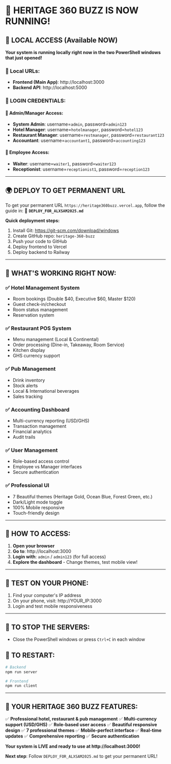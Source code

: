 # 🎉 HERITAGE 360 BUZZ IS NOW RUNNING!

## 🚀 **LOCAL ACCESS (Available NOW)**
**Your system is running locally right now in the two PowerShell windows that just opened!**

### 📍 **Local URLs:**
- **Frontend (Main App)**: http://localhost:3000
- **Backend API**: http://localhost:5000

### 🔐 **LOGIN CREDENTIALS:**

#### 👑 **Admin/Manager Access:**
- **System Admin**: username=`admin`, password=`admin123`
- **Hotel Manager**: username=`hotelmanager`, password=`hotel123`
- **Restaurant Manager**: username=`restmanager`, password=`restaurant123`
- **Accountant**: username=`accountant1`, password=`accounting123`

#### 👥 **Employee Access:**
- **Waiter**: username=`waiter1`, password=`waiter123`
- **Receptionist**: username=`receptionist1`, password=`reception123`

---

## 🌍 **DEPLOY TO GET PERMANENT URL**

To get your permanent URL `https://heritage360buzz.vercel.app`, follow the guide in:
📄 **`DEPLOY_FOR_ALXSAM2025.md`**

**Quick deployment steps:**
1. Install Git: https://git-scm.com/download/windows
2. Create GitHub repo: `heritage-360-buzz`
3. Push your code to GitHub
4. Deploy frontend to Vercel
5. Deploy backend to Railway

---

## 🎨 **WHAT'S WORKING RIGHT NOW:**

### ✅ **Hotel Management System**
- Room bookings (Double $40, Executive $60, Master $120)
- Guest check-in/checkout
- Room status management
- Reservation system

### ✅ **Restaurant POS System**
- Menu management (Local & Continental)
- Order processing (Dine-in, Takeaway, Room Service)
- Kitchen display
- GHS currency support

### ✅ **Pub Management**
- Drink inventory
- Stock alerts
- Local & International beverages
- Sales tracking

### ✅ **Accounting Dashboard**
- Multi-currency reporting (USD/GHS)
- Transaction management
- Financial analytics
- Audit trails

### ✅ **User Management**
- Role-based access control
- Employee vs Manager interfaces
- Secure authentication

### ✅ **Professional UI**
- 7 Beautiful themes (Heritage Gold, Ocean Blue, Forest Green, etc.)
- Dark/Light mode toggle
- 100% Mobile responsive
- Touch-friendly design

---

## 🎯 **HOW TO ACCESS:**

1. **Open your browser**
2. **Go to**: http://localhost:3000
3. **Login with**: `admin` / `admin123` (for full access)
4. **Explore the dashboard** - Change themes, test mobile view!

---

## 📱 **TEST ON YOUR PHONE:**
1. Find your computer's IP address
2. On your phone, visit: http://YOUR_IP:3000
3. Login and test mobile responsiveness

---

## 🔄 **TO STOP THE SERVERS:**
- Close the PowerShell windows or press `Ctrl+C` in each window

## 🔄 **TO RESTART:**
```powershell
# Backend
npm run server

# Frontend  
npm run client
```

---

## 🌟 **YOUR HERITAGE 360 BUZZ FEATURES:**

✅ **Professional hotel, restaurant & pub management**
✅ **Multi-currency support (USD/GHS)**
✅ **Role-based user access**
✅ **Beautiful responsive design**
✅ **7 professional themes**
✅ **Mobile-perfect interface**
✅ **Real-time updates**
✅ **Comprehensive reporting**
✅ **Secure authentication**

**Your system is LIVE and ready to use at http://localhost:3000!**

**Next step**: Follow `DEPLOY_FOR_ALXSAM2025.md` to get your permanent URL!